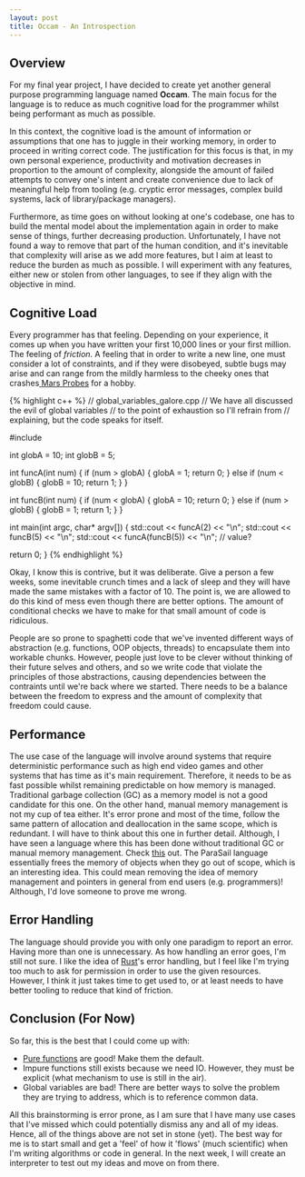 ```yaml
---
layout: post
title: Occam - An Introspection
---
```


## Overview

For my final year project, I have decided to create yet another general purpose programming language named **Occam**. The main focus for the language is to reduce as much cognitive load for the programmer whilst being performant as much as possible.

<!-- more -->

In this context, the cognitive load is the amount of information or assumptions that one has to juggle in their working memory, in order to proceed in writing correct code. The justification for this focus is that, in my own personal experience, productivity and motivation decreases in proportion to the amount of complexity, alongside the amount of failed attempts to convey one's intent and create convenience due to lack of meaningful help from tooling (e.g. cryptic error messages, complex build systems, lack of library/package managers).

Furthermore, as time goes on without looking at one's codebase, one has to build the mental model about the implementation again in order to make sense of things, further decreasing production. Unfortunately, I have not found a way to remove that part of the human condition, and it's inevitable that complexity will arise as we add more features, but I aim at least to reduce the burden as much as possible. I will experiment with any features, either new or stolen from other languages, to see if they align with the objective in mind.

## Cognitive Load

Every programmer has that feeling. Depending on your experience, it comes up when you have written your first 10,000 lines or your first million. The feeling of *friction*. A feeling that in order to write a new line, one must consider a lot of constraints, and if they were disobeyed, subtle bugs may arise and can range from the mildly harmless to the cheeky ones that crashes<a href="http://en.wikipedia.org/wiki/Mars_Climate_Orbiter" target="_blank"> Mars Probes</a> for a hobby.

{% highlight c++ %}
// global_variables_galore.cpp
// We have all discussed the evil of global variables
// to the point of exhaustion so I'll refrain from
// explaining, but the code speaks for itself.

#include <iostream>

int globA = 10;
int globB = 5;

int funcA(int num) {
  if (num > globA) {
    globA = 1;
    return 0;
  } else if (num < globB) {
    globB = 10;
    return 1;
  }
}

int funcB(int num) {
  if (num < globA) {
    globA = 10;
    return 0;
  } else if (num > globB) {
    globB = 1;
    return 1;
  }
}

int main(int argc, char* argv[]) {
  std::cout << funcA(2) << "\n";
  std::cout << funcB(5) << "\n";
  std::cout << funcA(funcB(5)) << "\n"; // value?

  return 0;
}
{% endhighlight %}

Okay, I know this is contrive, but it was deliberate. Give a person a few weeks, some inevitable crunch times and a lack of sleep and they will have made the same mistakes with a factor of 10. The point is, we are allowed to do this kind of mess even though there are better options. The amount of conditional checks we have to make for that small amount of code is ridiculous.

People are so prone to spaghetti code that we've invented different ways of abstraction (e.g. functions, OOP objects, threads) to encapsulate them into workable chunks. However, people just love to be clever without thinking of their future selves and others, and so we write code that violate the principles of those abstractions, causing dependencies between the contraints until we're back where we started. There needs to be a balance between the freedom to express and the amount of complexity that freedom could cause.

## Performance

The use case of the language will involve around systems that require deterministic performance such as high end video games and other systems that has time as it's main requirement. Therefore, it needs to be as fast possible whilst remaining predictable on how memory is managed. Traditional garbage collection (GC) as a memory model is not a good candidate for this one. On the other hand, manual memory management is not my cup of tea either. It's error prone and most of the time, follow the same pattern of allocation and deallocation in the same scope, which is redundant. I will have to think about this one in further detail. Although, I have seen a language where this has been done without traditional GC or manual memory management. Check <a href="https://forge.open-do.org/plugins/moinmoin/parasail/">this</a> out. The ParaSail language essentially frees the memory of objects when they go out of scope, which is an interesting idea. This could mean removing the idea of memory management and pointers in general from end users (e.g. programmers)! Although, I'd love someone to prove me wrong.

## Error Handling

The language should provide you with only one paradigm to report an error. Having more than one is unnecessary. As how handling an error goes, I'm still not sure. I like the idea of <a href="http://www.rust-lang.org/">Rust</a>'s error handling, but I feel like I'm trying too much to ask for permission in order to use the given resources. However, I think it just takes time to get used to, or at least needs to have better tooling to reduce that kind of friction.

## Conclusion (For Now)

So far, this is the best that I could come up with:

- <a href="http://en.wikipedia.org/wiki/Pure_function">Pure functions</a> are good! Make them the default.
- Impure functions still exists because we need IO. However, they must be explicit (what mechanism to use is still in the air).
- Global variables are bad! There are better ways to solve the problem they are trying to address, which is to reference common data.

All this brainstorming is error prone, as I am sure that I have many use cases that I've missed which could potentially dismiss any and all of my ideas. Hence, all of the things above are not set in stone (yet). The best way for me is to start small and get a 'feel' of how it 'flows' (much scientific) when I'm writing algorithms or code in general. In the next week, I will create an interpreter to test out my ideas and move on from there.